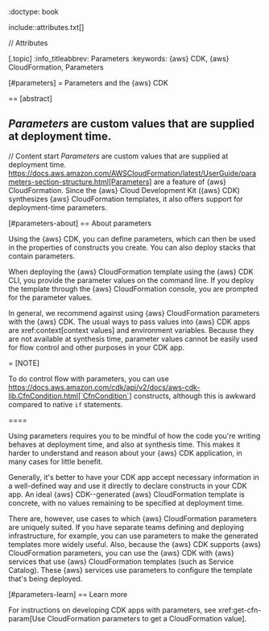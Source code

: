 :doctype: book

include::attributes.txt[]

// Attributes

[.topic]
:info_titleabbrev: Parameters
:keywords: \{aws} CDK, \{aws} CloudFormation, Parameters

[#parameters]
= Parameters and the \{aws} CDK

== [abstract]

_Parameters_ are custom values that are supplied at deployment time.
--

// Content start
_Parameters_ are custom values that are supplied at deployment time. https://docs.aws.amazon.com/AWSCloudFormation/latest/UserGuide/parameters-section-structure.html[Parameters] are a feature of \{aws} CloudFormation. Since the \{aws} Cloud Development Kit (\{aws} CDK) synthesizes \{aws} CloudFormation templates, it also offers support for deployment-time parameters.

[#parameters-about]
== About parameters

Using the \{aws} CDK, you can define parameters, which can then be used in the properties of constructs you create. You can also deploy stacks that contain parameters.

When deploying the \{aws} CloudFormation template using the \{aws} CDK CLI, you provide the parameter values on the command line. If you deploy the template through the \{aws} CloudFormation console, you are prompted for the parameter values.

In general, we recommend against using \{aws} CloudFormation parameters with the \{aws} CDK. The usual ways to pass values into \{aws} CDK apps are xref:context[context values] and environment variables. Because they are not available at synthesis time, parameter values cannot be easily used for flow control and other purposes in your CDK app.

= [NOTE]

To do control flow with parameters, you can use https://docs.aws.amazon.com/cdk/api/v2/docs/aws-cdk-lib.CfnCondition.html[`CfnCondition`] constructs, although this is awkward compared to native `if` statements.

====

Using parameters requires you to be mindful of how the code you're writing behaves at deployment time, and also at synthesis time. This makes it harder to understand and reason about your \{aws} CDK application, in many cases for little benefit.

Generally, it's better to have your CDK app accept necessary information in a well-defined way and use it directly to declare constructs in your CDK app. An ideal \{aws} CDK--generated \{aws} CloudFormation template is concrete, with no values remaining to be specified at deployment time.

There are, however, use cases to which \{aws} CloudFormation parameters are uniquely suited. If you have separate teams defining and deploying infrastructure, for example, you can use parameters to make the generated templates more widely useful. Also, because the \{aws} CDK supports \{aws} CloudFormation parameters, you can use the \{aws} CDK with \{aws} services that use \{aws} CloudFormation templates (such as Service Catalog). These \{aws} services use parameters to configure the template that's being deployed.

[#parameters-learn]
== Learn more

For instructions on developing CDK apps with parameters, see  xref:get-cfn-param[Use CloudFormation parameters to get a CloudFormation value].
